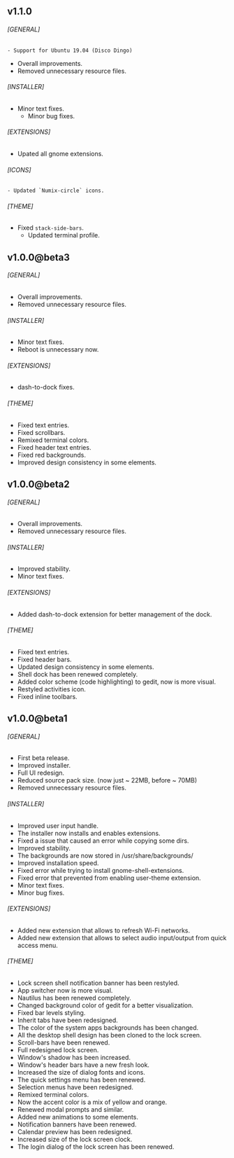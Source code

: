 ## v1.1.0
###### [GENERAL]
	- Support for Ubuntu 19.04 (Disco Dingo)
  - Overall improvements.
  - Removed unnecessary resource files.
###### [INSTALLER]
  - Minor text fixes.
	- Minor bug fixes.
###### [EXTENSIONS]
  - Upated all gnome extensions.
###### [ICONS]
	- Updated `Numix-circle` icons.
###### [THEME]
  - Fixed `stack-side-bars`.
	- Updated terminal profile.

## v1.0.0@beta3
###### [GENERAL]
  - Overall improvements.
  - Removed unnecessary resource files.
###### [INSTALLER]
  - Minor text fixes.
  - Reboot is unnecessary now.
###### [EXTENSIONS]
  - dash-to-dock fixes.
###### [THEME]
  - Fixed text entries.
  - Fixed scrollbars.
  - Remixed terminal colors.
  - Fixed header text entries.
  - Fixed red backgrounds.
  - Improved design consistency in some elements.

## v1.0.0@beta2
###### [GENERAL]
  - Overall improvements.
  - Removed unnecessary resource files.
###### [INSTALLER]
  - Improved stability.
  - Minor text fixes.
###### [EXTENSIONS]
  - Added dash-to-dock extension for better management of the dock.
###### [THEME]
  - Fixed text entries.
  - Fixed header bars.
  - Updated design consistency in some elements.
  - Shell dock has been renewed completely.
  - Added color scheme (code highlighting) to gedit, now is more visual.
  - Restyled activities icon.
  - Fixed inline toolbars.

## v1.0.0@beta1
###### [GENERAL]
  - First beta release.
  - Improved installer.
  - Full UI redesign.
  - Reduced source pack size. (now just ~ 22MB, before ~ 70MB)
  - Removed unnecessary resource files.
###### [INSTALLER]
  - Improved user input handle.
  - The installer now installs and enables extensions.
  - Fixed a issue that caused an error while copying some dirs.
  - Improved stability.
  - The backgrounds are now stored in /usr/share/backgrounds/
  - Improved installation speed.
  - Fixed error while trying to install gnome-shell-extensions.
  - Fixed error that prevented from enabling user-theme extension.
  - Minor text fixes.
  - Minor bug fixes.
###### [EXTENSIONS]
  - Added new extension that allows to refresh Wi-Fi networks.
  - Added new extension that allows to select audio input/output from
    quick access menu.
###### [THEME]
  - Lock screen shell notification banner has been restyled.
  - App switcher now is more visual.
  - Nautilus has been renewed completely.
  - Changed background color of gedit for a better visualization.
  - Fixed bar levels styling.
  - Inherit tabs have been redesigned.
  - The color of the system apps backgrounds has been changed.
  - All the desktop shell design has been cloned to the lock screen.
  - Scroll-bars have been renewed.
  - Full redesigned lock screen.
  - Window's shadow has been increased.
  - Window's header bars have a new fresh look.
  - Increased the size of dialog fonts and icons.
  - The quick settings menu has been renewed.
  - Selection menus have been redesigned.
  - Remixed terminal colors.
  - Now the accent color is a mix of yellow and orange.
  - Renewed modal prompts and similar.
  - Added new animations to some elements.
  - Notification banners have been renewed.
  - Calendar preview has been redesigned.
  - Increased size of the lock screen clock.
  - The login dialog of the lock screen has been renewed.
